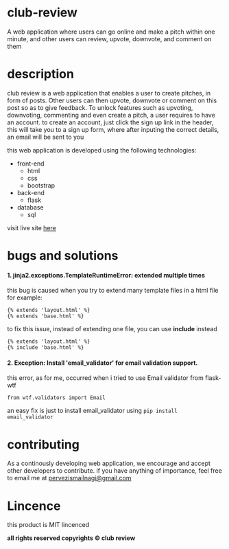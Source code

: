 # club-review
A web application where users can go online and make a pitch within one minute, and other users can review, upvote, downvote, and comment on them

# description
club review is a web application that enables a user to create pitches, in form of posts. Other users can then upvote, downvote or comment on this post so as to give feedback.
To unlock features such as upvoting, downvoting, commenting and even create a pitch, a user requires to have an account.
to create an account, just click the sign up link in the header, this will take you to a 
sign up form, where after inputing the correct details, an email will be sent to you

this web application is developed using the following technologies:
* front-end
    * html
    * css
    * bootstrap
* back-end
    * flask
* database
    * sql

visit live site [here](https://pervez-flask-review.herokuapp.com/)

# bugs and solutions
#### 1. jinja2.exceptions.TemplateRuntimeError: extended multiple times
this bug is caused when you try to extend many template files in a html file
for example:
```
{% extends 'layout.html' %}
{% extends 'base.html' %}
```

to fix this issue, instead of extending one file, you can use __include__ instead
```
{% extends 'layout.html' %}
{% include 'base.html' %}
```

#### 2. Exception: Install 'email_validator' for email validation support.
this error, as for me, occurred when i tried to use Email validator from flask-wtf

```
from wtf.validators import Email
```

an easy fix is just to install email_validator using ```pip install email_validator```

# contributing
As a continously developing web application, we encourage and accept other developers to contribute. 
if you have anything of importance, feel free to email me at pervezismailnagi@gmail.com

# Lincence
this product is MIT lincenced


__all rights reserved copyrights &copy; club review__
